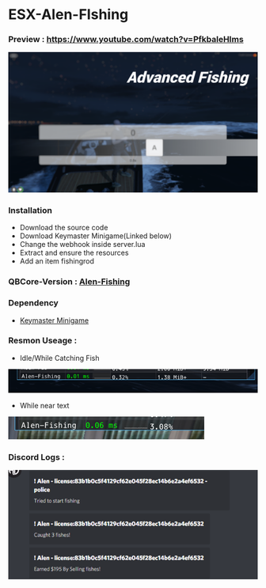 # ESX-Alen-FIshing

### Preview : https://www.youtube.com/watch?v=PfkbaleHIms

![](images-preview/preview.png)



### Installation
- Download the source code
- Download Keymaster Minigame(Linked below)
- Change the webhook inside server.lua
- Extract and ensure the resources
- Add an item fishingrod 

### QBCore-Version :  [Alen-Fishing](https://github.com/iAlen17/Alen-Fishing)



### Dependency
- [Keymaster Minigame](https://github.com/dsheedes/cd_keymaster)



### Resmon Useage :
- Idle/While Catching Fish


![](images-preview/fishing-resmon.png)
- While near text


![](images-preview/text-resmon.png)

### Discord Logs : 


![](images-preview/discord-logs.png)

